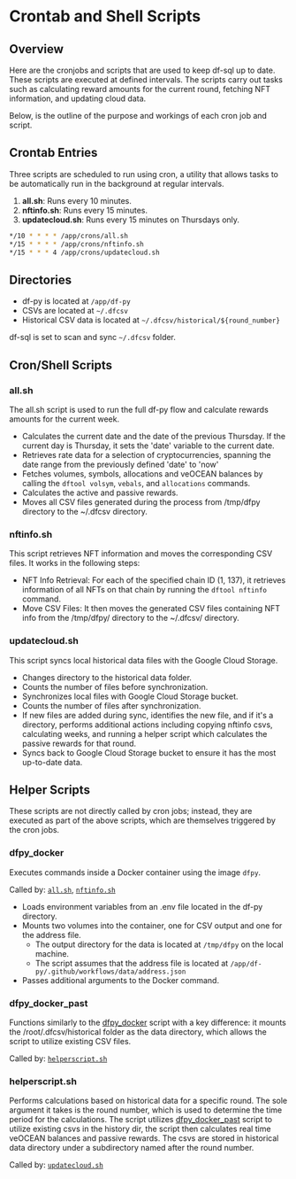 # Crontab and Shell Scripts

## Overview

Here are the cronjobs and scripts that are used to keep df-sql up to date. These scripts are executed at defined intervals. The scripts carry out tasks such as calculating reward amounts for the current round, fetching NFT information, and updating cloud data.

Below, is the outline of the purpose and workings of each cron job and script.

## Crontab Entries

Three scripts are scheduled to run using cron, a utility that allows tasks to be automatically run in the background at regular intervals.

1. **all.sh**: Runs every 10 minutes.
2. **nftinfo.sh**: Runs every 15 minutes.
3. **updatecloud.sh**: Runs every 15 minutes on Thursdays only.

```bash
*/10 * * * * /app/crons/all.sh
*/15 * * * * /app/crons/nftinfo.sh
*/15 * * * 4 /app/crons/updatecloud.sh
```

## Directories

- df-py is located at `/app/df-py`
- CSVs are located at `~/.dfcsv`
- Historical CSV data is located at `~/.dfcsv/historical/${round_number}`

df-sql is set to scan and sync `~/.dfcsv` folder.

## Cron/Shell Scripts

### all.sh

The all.sh script is used to run the full df-py flow and calculate rewards amounts for the current week.

- Calculates the current date and the date of the previous Thursday. If the current day is Thursday, it sets the 'date' variable to the current date.
- Retrieves rate data for a selection of cryptocurrencies, spanning the date range from the previously defined 'date' to 'now'
- Fetches volumes, symbols, allocations and veOCEAN balances by calling the `dftool volsym`, `vebals`, and `allocations` commands.
- Calculates the active and passive rewards.
- Moves all CSV files generated during the process from /tmp/dfpy directory to the ~/.dfcsv directory.

### nftinfo.sh

This script retrieves NFT information and moves the corresponding CSV files. It works in the following steps:

- NFT Info Retrieval: For each of the specified chain ID (1, 137), it retrieves information of all NFTs on that chain by running the `dftool nftinfo` command.
- Move CSV Files: It then moves the generated CSV files containing NFT info from the /tmp/dfpy/ directory to the ~/.dfcsv/ directory.

### updatecloud.sh

This script syncs local historical data files with the Google Cloud Storage.

- Changes directory to the historical data folder.
- Counts the number of files before synchronization.
- Synchronizes local files with Google Cloud Storage bucket.
- Counts the number of files after synchronization.
- If new files are added during sync, identifies the new file, and if it's a directory, performs additional actions including copying nftinfo csvs, calculating weeks, and running a helper script which calculates the passive rewards for that round.
- Syncs back to Google Cloud Storage bucket to ensure it has the most up-to-date data.

## Helper Scripts

These scripts are not directly called by cron jobs; instead, they are executed as part of the above scripts, which are themselves triggered by the cron jobs.

### dfpy_docker

Executes commands inside a Docker container using the image `dfpy`.

Called by: [`all.sh`](#allsh), [`nftinfo.sh`](#nftinfosh)

- Loads environment variables from an .env file located in the df-py directory.
- Mounts two volumes into the container, one for CSV output and one for the address file.
  - The output directory for the data is located at `/tmp/dfpy` on the local machine.
  - The script assumes that the address file is located at `/app/df-py/.github/workflows/data/address.json`
- Passes additional arguments to the Docker command.

### dfpy_docker_past

Functions similarly to the [dfpy_docker](#dfpy_docker) script with a key difference: it mounts the /root/.dfcsv/historical folder as the data directory, which allows the script to utilize existing CSV files.

Called by: [`helperscript.sh`](#helperscriptsh)

### helperscript.sh

Performs calculations based on historical data for a specific round. The sole argument it takes is the round number, which is used to determine the time period for the calculations. The script utilizes [dfpy_docker_past](#dfpy_docker_past) script to utilize existing csvs in the history dir, the script then calculates real time veOCEAN balances and passive rewards. The csvs are stored in historical data directory under a subdirectory named after the round number.

Called by: [`updatecloud.sh`](#updatecloudsh)
